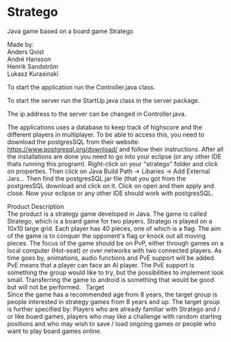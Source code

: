 # Stratego
Java game based on a board game Stratego

Made by:<br>
Anders Qvist<br>
André Hansson<br>
Henrik Sandström<br>
Lukasz Kurasinski<br>


To start the application run the Controller.java class.

To start the server run the StartUp.java class in the server package.

The ip address to the server can be changed in Controller.java.

The applications uses a database to keep track of highscore and the different players in multiplayer. To be able to access this, you need 
to download the postgresSQL from their website: https://www.postgresql.org/download/ and follow their instructions. After all the installations are done you need to go into your eclipse (or any other IDE thats running this program). Right-click on your "stratego" folder and click on properties. Then click on Java Build Path -> Libaries -> Add External Jars... Then find the postgresSQL.jar file (that you got from the postgresSQL download and click on it. Click on open and then apply and close. Now your eclipse or any other IDE should work with postgresSQL. 


Product Description <br>
The product is a strategy game developed in Java. The game is called Stratego, which is a board game for two players. Stratego is played on a 10x10 large grid. Each player has 40 pieces, one of which is a flag. The aim of the game is to conquer the opponent's flag or knock out all moving pieces.
The focus of the game should be on PvP, either through games on a local computer (Hot-seat) or over networks with two connected players. As time goes by, animations, audio functions and PvE support will be added. PvE means that a player can face an AI player. The PvE support is something the group would like to try, but the possibilities to implement look small. Transferring the game to android is something that would be good but will not be performed.
 
Target <br>
Since the game has a recommended age from 8 years, the target group is people interested in strategy games from 8 years and up. The target group is further specified by:
Players who are already familiar with Stratego and / or like board games, players who may like a challenge with random starting positions and who may wish to save / load ongoing games or people who want to play board games online.

